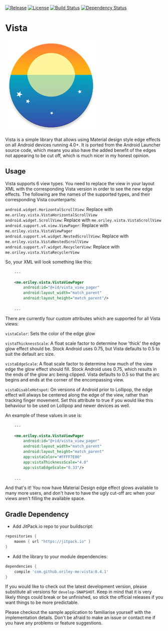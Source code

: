 [![Release](https://jitpack.io/v/com.github.oriley-me/vista.svg)](https://jitpack.io/#com.github.oriley-me/vista)
[![License](https://img.shields.io/badge/license-Apache%202.0-blue.svg)](http://www.apache.org/licenses/LICENSE-2.0)
[![Build Status](https://travis-ci.org/oriley-me/vista.svg?branch=master)](https://travis-ci.org/oriley-me/vista)
[![Dependency Status](https://www.versioneye.com/user/projects/56b73e38f6e506003a88f1cd/badge.svg?style=flat)](https://www.versioneye.com/user/projects/56b73e38f6e506003a88f1cd)

# Vista
![Logo](artwork/icon.png)

Vista is a simple library that allows using Material design style edge effects on all Android devices running 4.0+. It
is ported from the Android Launcher source code, which means you also have the added benefit of the edges not appearing
to be cut off, which is much nicer in my honest opinion.


## Usage


Vista supports 6 view types. You need to replace the view in your layout XML with the corresponding Vista version in
order to see the new edge effects. The following are the names of the supported types, and their corresponding Vista
counterparts:

`android.widget.HorizontalScrollView`: Replace with `me.oriley.vista.VistaHorizontalScrollView`  
`android.widget.ScrollView`: Replace with `me.oriley.vista.VistaScrollView`  
`android.support.v4.view.ViewPager`: Replace with `me.oriley.vista.VistaViewPager`  
`android.support.v4.widget.NestedScrollView`: Replace with `me.oriley.vista.VistaNestedScrollView`  
`android.support.v7.widget.RecyclerView`: Replace with `me.oriley.vista.VistaRecyclerView`  

So, your XML will look something like this:

```xml
    ...

    <me.oriley.vista.VistaViewPager
        android:id="@+id/vista_view_pager"
        android:layout_width="match_parent"
        android:layout_height="match_parent"/>

    ...
```

There are currently four custom attributes which are supported for all Vista views:

`vistaColor`: Sets the color of the edge glow  

`vistaThicknessScale`: A float scale factor to determine how 'thick' the edge glow effect should be. Stock Android uses
0.75, but Vista defaults to 0.5 to suit the default arc size.  

`vistaEdgeScale`: A float scale factor to determine how much of the view edge the glow effect should fill. Stock Android uses
0.75, which results in the ends of the glow arc being clipped. Vista defaults to 0.5 so that the arc begins and ends at
the corner of the encompassing view.  

`vistaDisableHotspot`: On versions of Android prior to Lollipop, the edge effect will always be centered along the edge
of the view, rather than tracking finger movement. Set this attribute to true if you would like this behaviour to be
used on Lollipop and newer devices as well.

An example of these values in use is:

```xml
    ...

    <me.oriley.vista.VistaViewPager
        android:id="@+id/vista_view_pager"
        android:layout_width="match_parent"
        android:layout_height="match_parent"
        app:vistaColor="#FFFF7E00"
        app:vistaThicknessScale="4.0"
        app:vistaEdgeScale="0.33"/>

    ...
```

And that's it! You now have Material Design edge effect glows available to many more users, and don't have to have the
ugly cut-off arc when your views aren't filling the available space.


## Gradle Dependency


 * Add JitPack.io repo to your buildscript:

```gradle
repositories {
    maven { url "https://jitpack.io" }
}
```

 * Add the library to your module dependencies:

```gradle
dependencies {
    compile 'com.github.oriley-me:vista:0.4.1'
}
```

If you would like to check out the latest development version, please substitute all versions for `develop-SNAPSHOT`.
Keep in mind that it is very likely things could break or be unfinished, so stick the official releases if you want
things to be more predictable.

Please checkout the sample application to familiarise yourself with the implementation details. Don't be afraid to
make an issue or contact me if you have any problems or feature suggestions.
